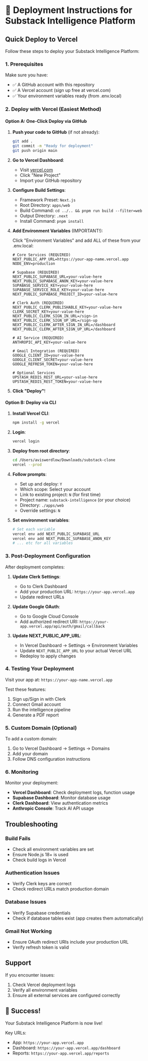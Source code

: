 # 🚀 Deployment Instructions for Substack Intelligence Platform

## Quick Deploy to Vercel

Follow these steps to deploy your Substack Intelligence Platform:

### 1. Prerequisites
Make sure you have:
- ✅ A GitHub account with this repository
- ✅ A Vercel account (sign up free at vercel.com)
- ✅ Your environment variables ready (from .env.local)

### 2. Deploy with Vercel (Easiest Method)

#### Option A: One-Click Deploy via GitHub

1. **Push your code to GitHub** (if not already):
   ```bash
   git add .
   git commit -m "Ready for deployment"
   git push origin main
   ```

2. **Go to Vercel Dashboard**:
   - Visit [vercel.com](https://vercel.com)
   - Click "New Project"
   - Import your GitHub repository

3. **Configure Build Settings**:
   - Framework Preset: `Next.js`
   - Root Directory: `apps/web`
   - Build Command: `cd ../.. && pnpm run build --filter=web`
   - Output Directory: `.next`
   - Install Command: `pnpm install`

4. **Add Environment Variables** (IMPORTANT!):
   
   Click "Environment Variables" and add ALL of these from your .env.local:

   ```
   # Core Services (REQUIRED)
   NEXT_PUBLIC_APP_URL=https://your-app-name.vercel.app
   NODE_ENV=production
   
   # Supabase (REQUIRED)
   NEXT_PUBLIC_SUPABASE_URL=your-value-here
   NEXT_PUBLIC_SUPABASE_ANON_KEY=your-value-here
   SUPABASE_SERVICE_KEY=your-value-here
   SUPABASE_SERVICE_ROLE_KEY=your-value-here
   NEXT_PUBLIC_SUPABASE_PROJECT_ID=your-value-here
   
   # Clerk Auth (REQUIRED)
   NEXT_PUBLIC_CLERK_PUBLISHABLE_KEY=your-value-here
   CLERK_SECRET_KEY=your-value-here
   NEXT_PUBLIC_CLERK_SIGN_IN_URL=/sign-in
   NEXT_PUBLIC_CLERK_SIGN_UP_URL=/sign-up
   NEXT_PUBLIC_CLERK_AFTER_SIGN_IN_URL=/dashboard
   NEXT_PUBLIC_CLERK_AFTER_SIGN_UP_URL=/dashboard
   
   # AI Service (REQUIRED)
   ANTHROPIC_API_KEY=your-value-here
   
   # Gmail Integration (REQUIRED)
   GOOGLE_CLIENT_ID=your-value-here
   GOOGLE_CLIENT_SECRET=your-value-here
   GOOGLE_REFRESH_TOKEN=your-value-here
   
   # Optional Services
   UPSTASH_REDIS_REST_URL=your-value-here
   UPSTASH_REDIS_REST_TOKEN=your-value-here
   ```

5. **Click "Deploy"**!

#### Option B: Deploy via CLI

1. **Install Vercel CLI**:
   ```bash
   npm install -g vercel
   ```

2. **Login**:
   ```bash
   vercel login
   ```

3. **Deploy from root directory**:
   ```bash
   cd /Users/aviswerdlow/Downloads/substack-clone
   vercel --prod
   ```

4. **Follow prompts**:
   - Set up and deploy: `Y`
   - Which scope: Select your account
   - Link to existing project: `N` (for first time)
   - Project name: `substack-intelligence` (or your choice)
   - Directory: `./apps/web`
   - Override settings: `N`

5. **Set environment variables**:
   ```bash
   # Set each variable
   vercel env add NEXT_PUBLIC_SUPABASE_URL
   vercel env add NEXT_PUBLIC_SUPABASE_ANON_KEY
   # ... etc for all variables
   ```

### 3. Post-Deployment Configuration

After deployment completes:

1. **Update Clerk Settings**:
   - Go to Clerk Dashboard
   - Add your production URL: `https://your-app.vercel.app`
   - Update redirect URLs

2. **Update Google OAuth**:
   - Go to Google Cloud Console
   - Add authorized redirect URI: `https://your-app.vercel.app/api/auth/gmail/callback`

3. **Update NEXT_PUBLIC_APP_URL**:
   - In Vercel Dashboard → Settings → Environment Variables
   - Update `NEXT_PUBLIC_APP_URL` to your actual Vercel URL
   - Redeploy to apply changes

### 4. Testing Your Deployment

Visit your app at: `https://your-app-name.vercel.app`

Test these features:
1. Sign up/Sign in with Clerk
2. Connect Gmail account
3. Run the intelligence pipeline
4. Generate a PDF report

### 5. Custom Domain (Optional)

To add a custom domain:
1. Go to Vercel Dashboard → Settings → Domains
2. Add your domain
3. Follow DNS configuration instructions

### 6. Monitoring

Monitor your deployment:
- **Vercel Dashboard**: Check deployment logs, function usage
- **Supabase Dashboard**: Monitor database usage
- **Clerk Dashboard**: View authentication metrics
- **Anthropic Console**: Track AI API usage

## Troubleshooting

### Build Fails
- Check all environment variables are set
- Ensure Node.js 18+ is used
- Check build logs in Vercel

### Authentication Issues
- Verify Clerk keys are correct
- Check redirect URLs match production domain

### Database Issues
- Verify Supabase credentials
- Check if database tables exist (app creates them automatically)

### Gmail Not Working
- Ensure OAuth redirect URIs include your production URL
- Verify refresh token is valid

## Support

If you encounter issues:
1. Check Vercel deployment logs
2. Verify all environment variables
3. Ensure all external services are configured correctly

## 🎉 Success!

Your Substack Intelligence Platform is now live!

Key URLs:
- App: `https://your-app.vercel.app`
- Dashboard: `https://your-app.vercel.app/dashboard`
- Reports: `https://your-app.vercel.app/reports`